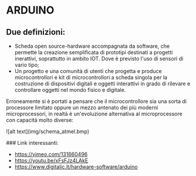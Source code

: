 # ARDUINO 
## Due definizioni:
 - Scheda open source-hardware accompagnata da software, che permette la creazione semplificata 
 di prototipi destinati a progetti inerattivi, soprattutto in ambito IOT. 
 Dove è previsto l'uso di sensori di vario tipo;
 - Un progetto e una comunità di utenti che progetta e produce microcontrollori e 
 kit di microcontrollori a scheda singola per la costruzione di dispositivi
 digitali e oggetti interattivi in grado di rilevare e controllare oggetti nel mondo fisico e 
 digitale.

 Erroneamente si è portati a pensare che il microcontrollore sia una sorta di processore limitato 
 oppure un mezzo antenato dei più moderni microprocessori, in realtà è un'evoluzione alternativa al 
 microprocessore con capacità molto diverse:
 <p aling="center">
  ![alt text](img/schema_atmel.bmp)
</p>
 ### Link interessanti:

  - https://vimeo.com/131660496
  - https://youtu.be/xFsFJz4LAkE
  - https://www.digitalic.it/hardware-software/arduino
